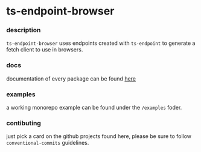 # ts-endpoint-browser

### description

`ts-endpoint-browser` uses endpoints created with `ts-endpoint` to generate a fetch client to use in browsers.

### docs
documentation of every package can be found [here](https://ts-endpoint.federicosordillo.com)

### examples
a working monorepo example can be found under the `/examples` foder.

### contibuting
just pick a card on the github projects found here, please be sure to follow `conventional-commits` guidelines.

